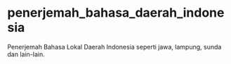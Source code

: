 # penerjemah_bahasa_daerah_indonesia
Penerjemah Bahasa Lokal Daerah Indonesia seperti jawa, lampung, sunda dan lain-lain.
